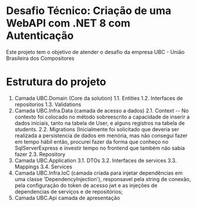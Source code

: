 # Desafio Técnico: Criação de uma WebAPI com .NET 8 com Autenticação
Este projeto tem o objetivo de atender o desafio da empresa UBC - União Brasileira dos Compositores
# Estrutura do projeto
  1. Camada UBC.Domain (Core da solution)
     1.1. Entities
     1.2. Interfaces de repositorios
     1.3. Validations
  2. Camada UBC.Infra.Data (camada de acesso a dados)
     2.1. Context -- No contexto foi colocado no método sobreescrito a capacidade de inserir a dados iniciais, tanto na tabela de User, e alguns registros na tabela de students.
     2.2. Migrations (Inicialmente foi solicitado que deveria ser realizada a persistencia de dados em menória, mas não consegui fazer em tempo hábil então, procurei fazer da forma que conheço no SqlServerExpress e investir tempo no frontend que também não sabia fazer
     2.3. Repository 
3. Camada UBC.Application
   3.1. DTOs
   3.2. Interfaces de services
   3.3. Mappings
   3.4. Services
4. Camada UBC.Infra.IoC (camada criada para injetar dependências em uma classe 'DependencyInjection'), responsavel pela string de conexão, pela configuração do token de acesso jwt e as injeções de dependencias de serviços e de repositórios;
5. Camada UBC.Api camada de apresentação
